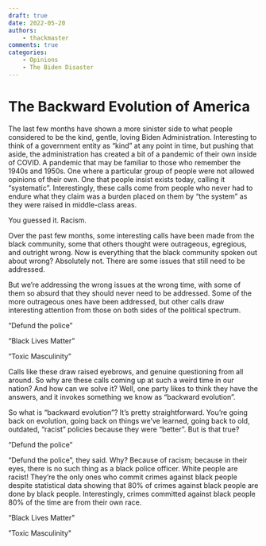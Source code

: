 ```yaml
---
draft: true
date: 2022-05-20
authors:
    - thackmaster
comments: true
categories:
    - Opinions
    - The Biden Disaster
---
```


# The Backward Evolution of America

The last few months have shown a more sinister side to what people considered to be the kind, gentle, loving Biden Administration. Interesting to think of a government entity as “kind” at any point in time, but pushing that aside, the administration has created a bit of a pandemic of their own inside of COVID. A pandemic that may be familiar to those who remember the 1940s and 1950s. One where a particular group of people were not allowed opinions of their own. One that people insist exists today, calling it “systematic”. Interestingly, these calls come from people who never had to endure what they claim was a burden placed on them by “the system” as they were raised in middle-class areas.

<!-- more -->

You guessed it. Racism.

Over the past few months, some interesting calls have been made from the black community, some that others thought were outrageous, egregious, and outright wrong. Now is everything that the black community spoken out about wrong? Absolutely not. There are some issues that still need to be addressed.

But we’re addressing the wrong issues at the wrong time, with some of them so absurd that they should never need to be addressed. Some of the more outrageous ones have been addressed, but other calls draw interesting attention from those on both sides of the political spectrum.

“Defund the police”

“Black Lives Matter”

“Toxic Masculinity”

Calls like these draw raised eyebrows, and genuine questioning from all around. So why are these calls coming up at such a weird time in our nation? And how can we solve it? Well, one party likes to think they have the answers, and it invokes something we know as “backward evolution”.

So what is “backward evolution”? It’s pretty straightforward. You’re going back on evolution, going back on things we’ve learned, going back to old, outdated, “racist” policies because they were “better”. But is that true?

“Defund the police”

“Defund the police”, they said. Why? Because of racism; because in their eyes, there is no such thing as a black police officer. White people are racist! They’re the only ones who commit crimes against black people despite statistical data showing that 80% of crimes against black people are done by black people.
Interestingly, crimes committed against black people 80% of the time are from their own race.

“Black Lives Matter"

”Toxic Masculinity"